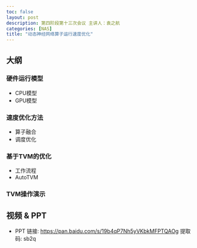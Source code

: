 ```yaml
---
toc: false
layout: post
description: 第四阶段第十三次会议 主讲人：袁之航
categories: [NAS]
title: "动态神经网络算子运行速度优化"
---
```


## 大纲

### 硬件运行模型
* CPU模型
* GPU模型

### 速度优化方法
* 算子融合
* 调度优化

### 基于TVM的优化
* 工作流程
* AutoTVM

### TVM操作演示

## 视频 & PPT
* PPT 链接: https://pan.baidu.com/s/19b4qP7Nh5yVKbkMFPTQAOg 提取码: sb2q

